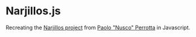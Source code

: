 # Narjillos.js

Recreating the [Narjillos project](https://github.com/nusco/narjillos) from [Paolo "Nusco" Perrotta](https://github.com/nusco) in Javascript.
